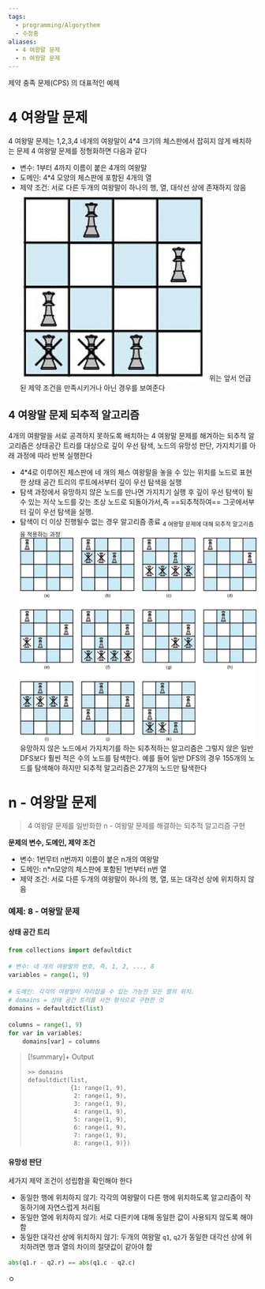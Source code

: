 ```yaml
---
tags:
  - programming/Algorythem
  - 수정중
aliases:
  - 4 여왕말 문제
  - n 여왕말 문제
---
```

제약 충족 문제(CPS) 의 대표적인 예제
# 4 여왕말 문제
4 여왕말 문제는 1,2,3,4 네개의 여왕말이 4\*4 크기의 체스판에서 잡히지 않게 배치하는 문제
4 여왕말 문제를 정형화하면 다음과 같다
- 변수: 1부터 4까지 이름이 붙은 4개의 여왕말
- 도메인: 4\*4 모양의 체스판에 포함된 4개의 열
- 제약 조건: 서로 다른 두개의 여왕말이 하나의 행, 열, 대삭선 상에 존재하지 않음
![|200](https://raw.githubusercontent.com/codingalzi/algopy/master/jupyter-book/imgs/algo05/algo05-01a.png)
위는 앞서 언급된 제약 조건을 만족시키거나 아닌 경우를 보여준다
## 4 여왕말 문제 되추적 알고리즘
4개의 여왈말을 서로 공격하지 못하도록 배치하는 4 여왕말 문제를 해겨하는 되추적 알고리즘은 상태공간 트리를 대상으로 깊이 우선 탐색, 노드의 유망성 판단, 가지치기를 아래 과정에 따라 반복 실행한다
 - 4\*4로 이루어진 체스판에 네 개의 체스 여왕말을 놓을 수 있는 위치를 노드로 표현한 상태 공간 트리의 루트에서부터 깊이 우선 탐색을 실행
 - 탐색 과정에서 유망하지 않은 노드를 만나면 가지치기 실행 후 깊이 우선 탐색이 될수 있는 저삭 노드를 갖는 조상 노드로 되돌아가서,즉 ==되추적하여== 그곳에서부터 깊이 우선 탐색을 실행.
 - 탐색이 더 이상 진행될수 없는 경우 알고리즘 종료
<sub>4 여왕말 문제에 대해 되추적 알고리즘을 적용하는 과정</sub>
![](https://raw.githubusercontent.com/codingalzi/algopy/master/jupyter-book/imgs/algo05/algo05-06.png)
유망하지 않은 노드에서 가지치기를 하는 되추적하는 알고리즘은 그렇지 않은 일반 DFS보다 훨씬 적은 수의 노드를 탐색한다. 예를 들어 일반 DFS의 경우 155개의 노드를 탐색해야 하지만 되추적 알고리즘은 27개의 노드만 탐색한다
# n - 여왕말 문제
> 4 여왕말 문제를 일반화한 n - 여왕말 문제를 해결하는 되추적 알고리즘 구현

**문제의 변수, 도메인, 제약 조건**
- 변수: 1번무터 n번까지 이름이 붙은 n개의 여왕말
- 도메인: n\*n모양의 체스판에 포함된 1번부터 n번 열
- 제약 조건: 서로 다른 두개의 여왕말이 하나의 행, 열, 또는 대각선 상에 위치하지 않음
### 예제: 8 - 여왕말 문제
#### 상태 공간 트리
```python
from collections import defaultdict

# 변수: 네 개의 여왕말의 번호, 즉, 1, 2, ..., 8
variables = range(1, 9)

# 도메인: 각각의 여왕말이 자리잡을 수 있는 가능한 모든 열의 위치. 
# domains = 상태 공간 트리를 사전 형식으로 구현한 것
domains = defaultdict(list)

columns = range(1, 9)
for var in variables:
    domains[var] = columns
```
> [!summary]+ Output
> ```
> >> domains
> defaultdict(list,
>             {1: range(1, 9),
>              2: range(1, 9),
>              3: range(1, 9),
>              4: range(1, 9),
>              5: range(1, 9),
>              6: range(1, 9),
>              7: range(1, 9),
>              8: range(1, 9)})
> ```
#### 유망성 판단
세가지 제약 조건이 성립함을 확인해야 한다
- 동일한 행에 위치하지 않기: 각각의 여왕말이 다른 행에 위치하도록 알고리즘이 작동하기에 자연스럽게 처리됨
- 동일한 열에 위치하지 않기: 서로 다른키에 대해 동일한 값이 사용되지 않도록 해야 함
- 동일한 대각선 상에 위치하지 않기: 두개의 여왕말 `q1`, `q2`가 동일한 대각선 상에 위치하려면 행과 열의 차이의 절댓값이 같아야 함
```python
abs(q1.r - q2.r) == abs(q1.c - q2.c)
```
ㅇ